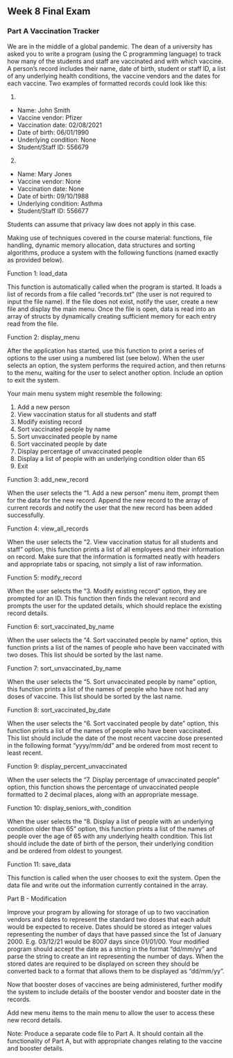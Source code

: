 ## Week 8 Final Exam

### Part A Vaccination Tracker

We are in the middle of a global pandemic. The dean of a university has asked you to write a program (using the C programming language) to track how many of the students and staff are vaccinated and with which vaccine. A person’s record includes their name, date of birth, student or staff ID, a list of any underlying health conditions, the vaccine vendors and the dates for each vaccine. Two examples of formatted records could look like this:

1.
+ Name: John Smith
+ Vaccine vendor: Pfizer
+ Vaccination date: 02/08/2021
+ Date of birth: 06/01/1990
+ Underlying condition: None
+ Student/Staff ID: 556679

2.
+ Name: Mary Jones
+ Vaccine vendor: None
+ Vaccination date: None
+ Date of birth: 09/10/1988
+ Underlying condition: Asthma
+ Student/Staff ID: 556677

Students can assume that privacy law does not apply in this case.

Making use of techniques covered in the course material: functions, file handling, dynamic memory allocation, data structures and sorting algorithms, produce a system with the following functions (named exactly as provided below).

Function 1: load_data 

This function is automatically called when the program is started. It loads a list of records from a file called “records.txt” (the user is not required to input the file name).  If the file does not exist, notify the user, create a new file and display the main menu. Once the file is open, data is read into an array of structs by dynamically creating sufficient memory for each entry read from the file.

Function 2: display_menu

After the application has started, use this function to print a series of options to the user using a numbered list (see below). When the user selects an option, the system performs the required action, and then returns to the menu, waiting for the user to select another option. Include an option to exit the system.

Your main menu system might resemble the following:
1.	Add a new person
2.	View vaccination status for all students and staff
3.	Modify existing record
4.	Sort vaccinated people by name
5.	Sort unvaccinated people by name
6.	Sort vaccinated people by date
7.	Display percentage of unvaccinated people 
8.	Display a list of people with an underlying condition older than 65 
9.	Exit

Function 3: add_new_record

When the user selects the “1. Add a new person” menu item, prompt them for the data for the new record. Append the new record to the array of current records and notify the user that the new record has been added successfully. 

Function 4: view_all_records

When the user selects the “2. View vaccination status for all students and staff” option, this function prints a list of all employees and their information on record. Make sure that the information is formatted neatly with headers and appropriate tabs or spacing, not simply a list of raw information. 

Function 5: modify_record

When the user selects the “3. Modify existing record” option, they are prompted for an ID. This function then finds the relevant record and prompts the user for the updated details, which should replace the existing record details.

Function 6: sort_vaccinated_by_name

When the user selects the “4. Sort vaccinated people by name” option, this function prints a list of the names of people who have been vaccinated with two doses. This list should be sorted by the last name.

Function 7: sort_unvaccinated_by_name

When the user selects the “5. Sort unvaccinated people by name” option, this function prints a list of the names of people who have not had any doses of vaccine. This list should be sorted by the last name.

Function 8: sort_vaccinated_by_date

When the user selects the “6. Sort vaccinated people by date” option, this function prints a list of the names of people who have been vaccinated. This list should include the date of the most recent vaccine dose presented in the following format “yyyy/mm/dd” and be ordered from most recent to least recent.

Function 9: display_percent_unvaccinated

When the user selects the “7. Display percentage of unvaccinated people” option, this function shows the percentage of unvaccinated people formatted to 2 decimal places, along with an appropriate message.

Function 10: display_seniors_with_condition

When the user selects the “8. Display a list of people with an underlying condition older than 65” option, this function prints a list of the names of people over the age of 65 with any underlying health condition. This list should include the date of birth of the person, their underlying condition and be ordered from oldest to youngest.

Function 11: save_data

This function is called when the user chooses to exit the system. Open the data file and write out the information currently contained in the array. 


Part B - Modification 								

Improve your program by allowing for storage of up to two vaccination vendors and dates to represent the standard two doses that each adult would be expected to receive. Dates should be stored as integer values representing the number of days that have passed since the 1st of January 2000. E.g. 03/12/21 would be 8007 days since 01/01/00. Your modified program should accept the date as a string in the format “dd/mm/yy” and parse the string to create an int representing the number of days. When the stored dates are required to be displayed on screen they should be converted back to a format that allows them to be displayed as “dd/mm/yy”.

Now that booster doses of vaccines are being administered, further modify the system to include details of the booster vendor and booster date in the records.

Add new menu items to the main menu to allow the user to access these new record details. 

Note: Produce a separate code file to Part A. It should contain all the functionality of Part A, but with appropriate changes relating to the vaccine and booster details. 


